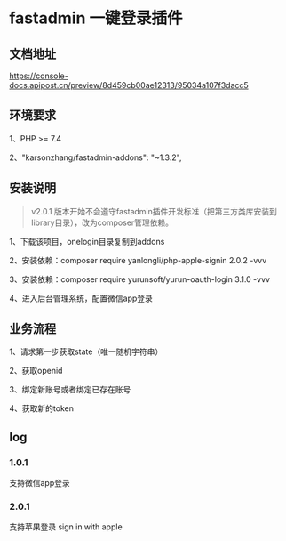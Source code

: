 # fastadmin 一键登录插件

## 文档地址

https://console-docs.apipost.cn/preview/8d459cb00ae12313/95034a107f3dacc5

## 环境要求

1、PHP >= 7.4

2、"karsonzhang/fastadmin-addons": "~1.3.2",

## 安装说明

> v2.0.1 版本开始不会遵守fastadmin插件开发标准（把第三方类库安装到library目录），改为composer管理依赖。


1、下载该项目，onelogin目录复制到addons

2、安装依赖：composer require yanlongli/php-apple-signin 2.0.2 -vvv

3、安装依赖：composer require yurunsoft/yurun-oauth-login 3.1.0 -vvv

4、进入后台管理系统，配置微信app登录

## 业务流程

1、请求第一步获取state（唯一随机字符串）

2、获取openid

3、绑定新账号或者绑定已存在账号

4、获取新的token

## log

### 1.0.1

支持微信app登录

### 2.0.1

支持苹果登录 sign in with apple
